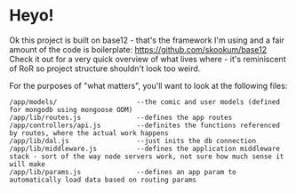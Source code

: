# Heyo!

Ok this project is built on base12 - that's the framework I'm using and a fair amount of the code is boilerplate: https://github.com/skookum/base12
Check it out for a very quick overview of what lives where - it's reminiscent of RoR so project structure shouldn't look
too weird.

For the purposes of "what matters", you'll want to look at the following files:

```shell
/app/models/                    --the comic and user models (defined for mongodb using mongoose ODM)
/app/lib/routes.js              --defines the app routes
/app/controllers/api.js         --definites the functions referenced by routes, where the actual work happens
/app/lib/dal.js                 --just inits the db connection
/app/lib/middleware.js          --defines the application middleware stack - sort of the way node servers work, not sure how much sense it will make
/app/lib/params.js              --defines an app param to automatically load data based on routing params
```